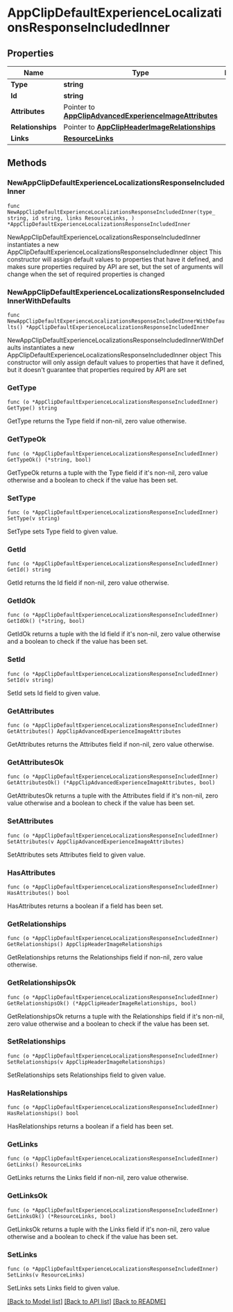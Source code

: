 # AppClipDefaultExperienceLocalizationsResponseIncludedInner

## Properties

Name | Type | Description | Notes
------------ | ------------- | ------------- | -------------
**Type** | **string** |  | 
**Id** | **string** |  | 
**Attributes** | Pointer to [**AppClipAdvancedExperienceImageAttributes**](AppClipAdvancedExperienceImageAttributes.md) |  | [optional] 
**Relationships** | Pointer to [**AppClipHeaderImageRelationships**](AppClipHeaderImageRelationships.md) |  | [optional] 
**Links** | [**ResourceLinks**](ResourceLinks.md) |  | 

## Methods

### NewAppClipDefaultExperienceLocalizationsResponseIncludedInner

`func NewAppClipDefaultExperienceLocalizationsResponseIncludedInner(type_ string, id string, links ResourceLinks, ) *AppClipDefaultExperienceLocalizationsResponseIncludedInner`

NewAppClipDefaultExperienceLocalizationsResponseIncludedInner instantiates a new AppClipDefaultExperienceLocalizationsResponseIncludedInner object
This constructor will assign default values to properties that have it defined,
and makes sure properties required by API are set, but the set of arguments
will change when the set of required properties is changed

### NewAppClipDefaultExperienceLocalizationsResponseIncludedInnerWithDefaults

`func NewAppClipDefaultExperienceLocalizationsResponseIncludedInnerWithDefaults() *AppClipDefaultExperienceLocalizationsResponseIncludedInner`

NewAppClipDefaultExperienceLocalizationsResponseIncludedInnerWithDefaults instantiates a new AppClipDefaultExperienceLocalizationsResponseIncludedInner object
This constructor will only assign default values to properties that have it defined,
but it doesn't guarantee that properties required by API are set

### GetType

`func (o *AppClipDefaultExperienceLocalizationsResponseIncludedInner) GetType() string`

GetType returns the Type field if non-nil, zero value otherwise.

### GetTypeOk

`func (o *AppClipDefaultExperienceLocalizationsResponseIncludedInner) GetTypeOk() (*string, bool)`

GetTypeOk returns a tuple with the Type field if it's non-nil, zero value otherwise
and a boolean to check if the value has been set.

### SetType

`func (o *AppClipDefaultExperienceLocalizationsResponseIncludedInner) SetType(v string)`

SetType sets Type field to given value.


### GetId

`func (o *AppClipDefaultExperienceLocalizationsResponseIncludedInner) GetId() string`

GetId returns the Id field if non-nil, zero value otherwise.

### GetIdOk

`func (o *AppClipDefaultExperienceLocalizationsResponseIncludedInner) GetIdOk() (*string, bool)`

GetIdOk returns a tuple with the Id field if it's non-nil, zero value otherwise
and a boolean to check if the value has been set.

### SetId

`func (o *AppClipDefaultExperienceLocalizationsResponseIncludedInner) SetId(v string)`

SetId sets Id field to given value.


### GetAttributes

`func (o *AppClipDefaultExperienceLocalizationsResponseIncludedInner) GetAttributes() AppClipAdvancedExperienceImageAttributes`

GetAttributes returns the Attributes field if non-nil, zero value otherwise.

### GetAttributesOk

`func (o *AppClipDefaultExperienceLocalizationsResponseIncludedInner) GetAttributesOk() (*AppClipAdvancedExperienceImageAttributes, bool)`

GetAttributesOk returns a tuple with the Attributes field if it's non-nil, zero value otherwise
and a boolean to check if the value has been set.

### SetAttributes

`func (o *AppClipDefaultExperienceLocalizationsResponseIncludedInner) SetAttributes(v AppClipAdvancedExperienceImageAttributes)`

SetAttributes sets Attributes field to given value.

### HasAttributes

`func (o *AppClipDefaultExperienceLocalizationsResponseIncludedInner) HasAttributes() bool`

HasAttributes returns a boolean if a field has been set.

### GetRelationships

`func (o *AppClipDefaultExperienceLocalizationsResponseIncludedInner) GetRelationships() AppClipHeaderImageRelationships`

GetRelationships returns the Relationships field if non-nil, zero value otherwise.

### GetRelationshipsOk

`func (o *AppClipDefaultExperienceLocalizationsResponseIncludedInner) GetRelationshipsOk() (*AppClipHeaderImageRelationships, bool)`

GetRelationshipsOk returns a tuple with the Relationships field if it's non-nil, zero value otherwise
and a boolean to check if the value has been set.

### SetRelationships

`func (o *AppClipDefaultExperienceLocalizationsResponseIncludedInner) SetRelationships(v AppClipHeaderImageRelationships)`

SetRelationships sets Relationships field to given value.

### HasRelationships

`func (o *AppClipDefaultExperienceLocalizationsResponseIncludedInner) HasRelationships() bool`

HasRelationships returns a boolean if a field has been set.

### GetLinks

`func (o *AppClipDefaultExperienceLocalizationsResponseIncludedInner) GetLinks() ResourceLinks`

GetLinks returns the Links field if non-nil, zero value otherwise.

### GetLinksOk

`func (o *AppClipDefaultExperienceLocalizationsResponseIncludedInner) GetLinksOk() (*ResourceLinks, bool)`

GetLinksOk returns a tuple with the Links field if it's non-nil, zero value otherwise
and a boolean to check if the value has been set.

### SetLinks

`func (o *AppClipDefaultExperienceLocalizationsResponseIncludedInner) SetLinks(v ResourceLinks)`

SetLinks sets Links field to given value.



[[Back to Model list]](../README.md#documentation-for-models) [[Back to API list]](../README.md#documentation-for-api-endpoints) [[Back to README]](../README.md)


